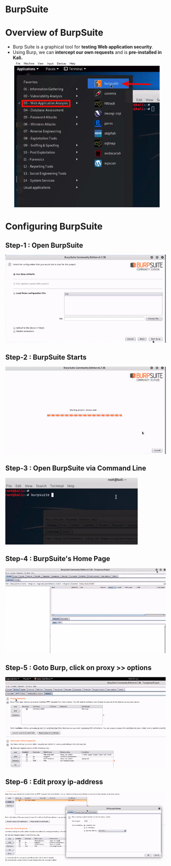 # BurpSuite

# Overview of BurpSuite
* Burp Suite is a graphical tool for **testing Web application security**.
* Using Burp, we can **intercept our own requests** and is **pre-installed in Kali.**<br>
<img src="./images/BurpSuite/01.burpsuites_location.png"></img>

# Configuring BurpSuite
##  Step-1 : Open BurpSuite <br> 
<img src="./images/BurpSuite/02.step_1.png"></img>
## Step-2 : BurpSuite Starts <br>
<img src="./images/BurpSuite/03.step_02.png"></img>
## Step-3 : Open BurpSuite via Command Line
<img src="./images/BurpSuite/04.step_03.png"></img>
## Step-4 : BurpSuite's Home Page
<img src="./images/BurpSuite/05.step_04.png"></img>
## Step-5 : Goto Burp, click on proxy >> options
<img src="./images/BurpSuite/06.configure_burpsuite.png"></img>
## Step-6 : Edit proxy ip-address 
<img src="./images/BurpSuite/07.configure_ipadress.png"></img>
